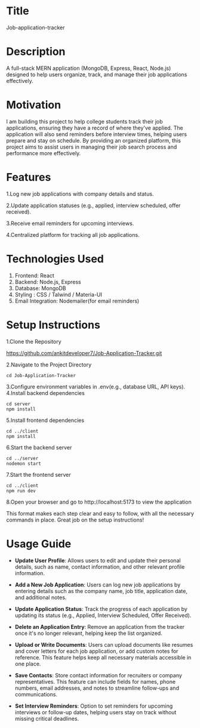 # Title
Job-application-tracker

# Description
A full-stack MERN application (MongoDB, Express, React, Node.js) designed to help users organize, track, and manage their job applications effectively.


# Motivation
I am building this project to help college students track their job applications, ensuring they have a record of where they've applied. The application will also send reminders before interview times, helping users prepare and stay on schedule. By providing an organized platform, this project aims to assist users in managing their job search process and performance more effectively.


# Features

1.Log new job applications with company details and status.

2.Update application statuses (e.g., applied, interview scheduled, offer received).

3.Receive email reminders for upcoming interviews.

4.Centralized platform for tracking all job applications.

# Technologies Used
1. Frontend: React
2. Backend: Node.js, Express
3. Database: MongoDB
4. Styling : CSS / Talwind / Materia-UI
5. Email Integration: Nodemailer(for email reminders)

# Setup Instructions
1.Clone the Repository

   https://github.com/ankitdeveloper7/Job-Application-Tracker.git
   
2.Navigate to the Project Directory

    cd Job-Application-Tracker
3.Configure environment variables in .env(e.g., database URL, API keys).     
4.Install backend dependencies 

    cd server
    npm install
 5.Install frontend dependencies 

    cd ../client
    npm install   
 6.Start the backend server 

    cd ../server
    nodemon start   
 7.Start the frontend server 

    cd ../client
    npm run dev    
 8.Open your browser and go to http://localhost:5173 to view the application

   
This format makes each step clear and easy to follow, with all the necessary commands in place. Great job on the setup instructions!


# Usage Guide

* **Update User Profile**: Allows users to edit and update their personal details, such as name, contact information, and other relevant profile information.

* **Add a New Job Application**: Users can log new job applications by entering details such as the company name, job title, application date, and additional notes.

* **Update Application Status**: Track the progress of each application by updating its status (e.g., Applied, Interview Scheduled, Offer Received).

* **Delete an Application Entry**: Remove an application from the tracker once it's no longer relevant, helping keep the list organized.

* **Upload or Write Documents**: Users can upload documents like resumes and cover letters for each job application, or add custom notes for reference. This feature helps keep all necessary materials accessible in one place.

* **Save Contacts**: Store contact information for recruiters or company representatives. This feature can include fields for names, phone numbers, email addresses, and notes to streamline follow-ups and communications.

* **Set Interview Reminders**: Option to set reminders for upcoming interviews or follow-up dates, helping users stay on track without missing critical deadlines.



     

     
   



